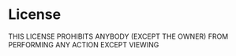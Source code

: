 # License

THIS LICENSE PROHIBITS ANYBODY (EXCEPT THE OWNER) FROM PERFORMING ANY ACTION
EXCEPT VIEWING
